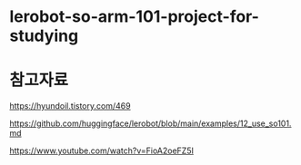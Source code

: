 # lerobot-so-arm-101-project-for-studying







# 참고자료 
https://hyundoil.tistory.com/469

https://github.com/huggingface/lerobot/blob/main/examples/12_use_so101.md

https://www.youtube.com/watch?v=FioA2oeFZ5I
